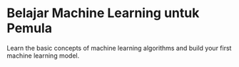 # Belajar Machine Learning untuk Pemula

Learn the basic concepts of machine learning algorithms and build your first machine learning model.
